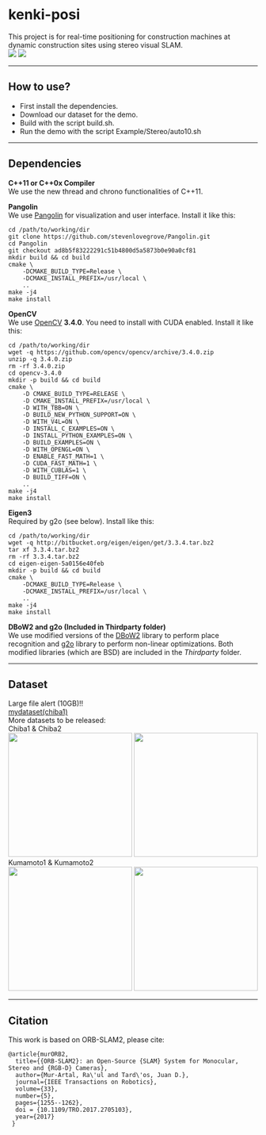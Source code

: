 # kenki-posi
This project is for real-time positioning for construction machines at dynamic construction sites using stereo visual SLAM.<br>
![](https://media.giphy.com/media/Vi0IK2xH1oGWAy7fns/giphy.gif)
![](https://media.giphy.com/media/hQEldL313t8MT3GDzf/giphy.gif)

----------------------------------------
## How to use?
- First install the dependencies.
- Download our dataset for the demo.
- Build with the script build.sh.
- Run the demo with the script Example/Stereo/auto10.sh

----------------------------------------
## Dependencies
**C++11 or C++0x Compiler**<br>
We use the new thread and chrono functionalities of C++11.

**Pangolin**<br>
We use [Pangolin](https://github.com/stevenlovegrove/Pangolin) for visualization and user interface. Install it like this:
```
cd /path/to/working/dir
git clone https://github.com/stevenlovegrove/Pangolin.git
cd Pangolin
git checkout ad8b5f83222291c51b4800d5a5873b0e90a0cf81
mkdir build && cd build
cmake \
    -DCMAKE_BUILD_TYPE=Release \
    -DCMAKE_INSTALL_PREFIX=/usr/local \
    ..
make -j4
make install
```


**OpenCV**<br>
We use [OpenCV](http://opencv.org) **3.4.0**. You need to install with CUDA enabled. Install it like this:
```
cd /path/to/working/dir
wget -q https://github.com/opencv/opencv/archive/3.4.0.zip
unzip -q 3.4.0.zip
rm -rf 3.4.0.zip
cd opencv-3.4.0
mkdir -p build && cd build
cmake \
    -D CMAKE_BUILD_TYPE=RELEASE \ 
    -D CMAKE_INSTALL_PREFIX=/usr/local \
    -D WITH_TBB=ON \
    -D BUILD_NEW_PYTHON_SUPPORT=ON \
    -D WITH_V4L=ON \
    -D INSTALL_C_EXAMPLES=ON \
    -D INSTALL_PYTHON_EXAMPLES=ON \
    -D BUILD_EXAMPLES=ON \
    -D WITH_OPENGL=ON \
    -D ENABLE_FAST_MATH=1 \
    -D CUDA_FAST_MATH=1 \
    -D WITH_CUBLAS=1 \
    -D BUILD_TIFF=ON \
    ..  
make -j4
make install
```

**Eigen3**<br>
Required by g2o (see below). Install like this:
```
cd /path/to/working/dir
wget -q http://bitbucket.org/eigen/eigen/get/3.3.4.tar.bz2
tar xf 3.3.4.tar.bz2
rm -rf 3.3.4.tar.bz2
cd eigen-eigen-5a0156e40feb
mkdir -p build && cd build
cmake \
    -DCMAKE_BUILD_TYPE=Release \
    -DCMAKE_INSTALL_PREFIX=/usr/local \
    ..
make -j4
make install
```

**DBoW2 and g2o (Included in Thirdparty folder)**<br>
We use modified versions of the [DBoW2](https://github.com/dorian3d/DBoW2) library to perform place recognition and [g2o](https://github.com/RainerKuemmerle/g2o) library to perform non-linear optimizations. Both modified libraries (which are BSD) are included in the *Thirdparty* folder.

----------------------------------------
## Dataset<br>
Large file alert (10GB)!!<br>
[mydataset(chiba1)](https://drive.google.com/file/d/1OPh0pPgMUlDg8l0BVCaS8fnzbx-rpWPL/view?usp=sharing)<br>
More datasets to be released:<br>
Chiba1 & Chiba2<br>
<img src="https://i.imgur.com/1gpMtD2.png" width="250">
<img src="https://i.imgur.com/mDp10zZ.png" width="250"><br>
Kumamoto1 & Kumamoto2<br>
<img src="https://i.imgur.com/qfyeIri.png" width="250">
<img src="https://i.imgur.com/Jb4sCh8.png" width="250"><br>

----------------------------------------
## Citation
This work is based on ORB-SLAM2, please cite:

    @article{murORB2,
      title={{ORB-SLAM2}: an Open-Source {SLAM} System for Monocular, Stereo and {RGB-D} Cameras},
      author={Mur-Artal, Ra\'ul and Tard\'os, Juan D.},
      journal={IEEE Transactions on Robotics},
      volume={33},
      number={5},
      pages={1255--1262},
      doi = {10.1109/TRO.2017.2705103},
      year={2017}
     }

